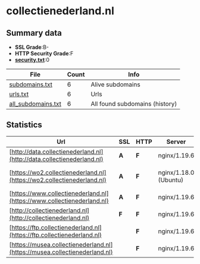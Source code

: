 

# collectienederland.nl
## Summary data


 - **SSL Grade**:B-
 - **HTTP Security Grade**:F
 - **[security.txt](https://www.digitaleoverheid.nl/nieuws/standaard-security-txt-nu-verplicht-voor-overheid/)**:0


| File       | Count | Info |
|------------|-------|------|
|[subdomains.txt](/data/collectienederland.nl/subdomains.txt)|6|Alive subdomains|
|[urls.txt](/data/collectienederland.nl/urls.txt)|6|Urls|
|[all_subdomains.txt](/data/collectienederland.nl/all_subdomains.txt)|6|All found subdomains (history)|


## Statistics


| Url | SSL | HTTP | Server | Cookie | HSTS | CORS | CTO | CSP | XFO | XXP | RP |FP| Tech |Title |
|--------|-------|-------|------|------|------|------|------|------|------|------|------|------|------|------|
|[http://data.collectienederland.nl](http://data.collectienederland.nl)| **A**| **F**|nginx/1.19.6| | | | | | | | :white_check_mark: | |Nginx:1.19.6|301 Moved Perman...|
|[https://wo2.collectienederland.nl](https://wo2.collectienederland.nl)| **A**| **F**|nginx/1.18.0 (Ubuntu)| | | | | | | | :white_check_mark: | |Bootstrap Nginx:1.18.0 Ubuntu|Cultuurgoederen...|
|[https://www.collectienederland.nl](https://www.collectienederland.nl)| **A**| **F**|nginx/1.19.6| | | | | | | | :white_check_mark: | |Bootstrap Nginx:1.19.6|Collectie Nederl...|
|[http://collectienederland.nl](http://collectienederland.nl)| **F**| **F**|nginx/1.19.6| | | | | | | | :white_check_mark: | |Nginx:1.19.6|301 Moved Perman...|
|[https://ftp.collectienederland.nl](https://ftp.collectienederland.nl)| | **F**|nginx/1.19.6| | | | | | | | :white_check_mark: | |Nginx:1.19.6|502 Bad Gateway|
|[https://musea.collectienederland.nl](https://musea.collectienederland.nl)| | **F**|nginx/1.19.6| | | | | | | | :white_check_mark: | |Nginx:1.19.6|502 Bad Gateway|

